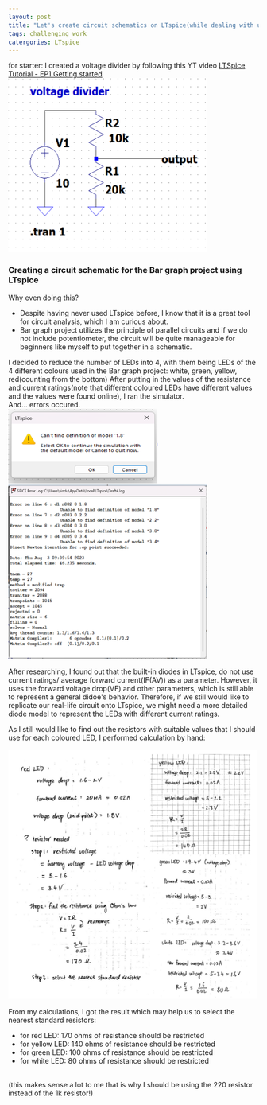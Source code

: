 ```yaml
---
layout: post
title: "Let's create circuit schematics on LTspice(while dealing with unexpected error)!"
tags: challenging work
catergories: LTspice
---
```

for starter: I created a voltage divider by following this YT video [LTSpice Tutorial - EP1 Getting started](https://youtu.be/JRcyHuyb1V0)
<img src="https://raw.githubusercontent.com/TomatoNut/myblog/main/voltage%20divisor.png" alt="voltage divider" width="400px" height="350px">

### Creating a circuit schematic for the Bar graph project using LTspice
Why even doing this?
- Despite having never used LTspice before, I know that it is a great tool for circuit analysis, which I am curious about.
- Bar graph project utilizes the principle of parallel circuits and if we do not include potentiometer, the circuit will be quite manageable for beginners like myself to put together in a schematic.
<imag src="https://raw.githubusercontent.com/TomatoNut/myblog/main/bar%20graph%20schematic.png" width= "300px" height="500px">
I decided to reduce the number of LEDs into 4, with them being LEDs of the 4 different colours used in the Bar graph project: white, green, yellow, red(counting from the bottom)
After putting in the values of the resistance and current ratings(note that different coloured LEDs have different values and the values were found online), I ran the simulator.<br>
And... errors occured.<br>

<img src= "https://raw.githubusercontent.com/TomatoNut/myblog/main/error1-no%20model%20found.png" width="300px" height="150px">
<img src="https://raw.githubusercontent.com/TomatoNut/myblog/main/error2-led%20current%20ratings.png" width="400px" height="350px"><br>

After researching, I found out that the built-in diodes in LTspice, do not use current ratings/ average forward current(IF(AV)) as a parameter. However, it uses the forward voltage drop(VF) and other parameters, which is still able to represent a general didoe's behavior. Therefore, if we still would like to replicate our real-life circuit onto LTspice, we might need a more detailed diode model to represent the LEDs with different current ratings.<br>

As I still would like to find out the resistors with suitable values that I should use for each coloured LED, I performed calculation by hand:<br>
<br>
<img src="https://raw.githubusercontent.com/TomatoNut/myblog/main/bar%20graph%20resistor%20calculation.jpg" width="500px" height="500px"><br>  

From my calculations, I got the result which may help us to select the nearest standard resistors:<br>
<ul>
  <li>for red LED: 170 ohms of resistance should be restricted</li>
  <li>for yellow LED: 140 ohms of resistance should be restricted</li>
  <li>for green LED: 100 ohms of resistance should be restricted</li>
  <li>for white LED: 80 ohms of resistance should be restricted</li>
</ul>
<br>
(this makes sense a lot to me that is why I should be using the 220 resistor instead of the 1k resistor!)
